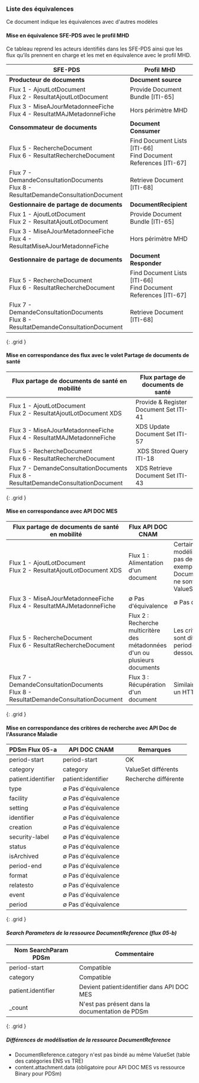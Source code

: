 ### Liste des équivalences

Ce document indique les équivalences avec d'autres modèles

#### Mise en équivalence SFE-PDS avec le profil MHD

Ce tableau reprend les acteurs identifiés dans les SFE-PDS ainsi que les flux qu’ils prennent en charge et les met en équivalence avec le profil MHD. 

| SFE-PDS | Profil MHD |
| ----- | ----- |
| **Producteur de documents** | **Document source** |
| Flux 1 - AjoutLotDocument <br/> Flux 2 - ResultatAjoutLotDocument | Provide Document Bundle [ITI-65] |
| Flux 3 - MiseAJourMetadonneeFiche <br/> Flux 4 - ResultatMAJMetadonneFiche | Hors périmètre MHD|
| **Consommateur de documents** | **Document Consumer** |
| Flux 5 - RechercheDocument <br/> Flux 6 - ResultatRechercheDocument | Find Document Lists [ITI-66] <br/>Find Document References [ITI-67] |
| Flux 7 - DemandeConsultationDocuments <br/>Flux 8 - ResultatDemandeConsultationDocument | Retrieve Document [ITI-68]| 
| **Gestionnaire de partage de documents** | **DocumentRecipient** |
| Flux 1 - AjoutLotDocument <br/> Flux 2 - ResultatAjoutLotDocument | Provide Document Bundle [ITI-65] |
| Flux 3 - MiseAJourMetadonneeFiche <br/> Flux 4 - ResultatMiseAJourMetadonneFiche | Hors périmètre MHD |
| **Gestionnaire de partage de documents** | **Document Responder** |
| Flux 5 - RechercheDocument <br/> Flux 6 - ResultatRechercheDocument | Find Document Lists [ITI-66] <br/> Find Document References [ITI-67] |
| Flux 7 - DemandeConsultationDocuments <br/> Flux 8 - ResultatDemandeConsultationDocument | Retrieve Document [ITI-68] |
{: .grid }

#### Mise en correspondance des flux avec le volet Partage de documents de santé

| **Flux partage de documents de santé en mobilité** | **Flux partage de documents de santé** |
| ----- | ----- |
| Flux 1 - AjoutLotDocument <br/> Flux 2 - ResultatAjoutLotDocument XDS | Provide & Register Document Set ITI-41 |
| Flux 3 - MiseAJourMetadonneeFiche <br/> Flux 4 - ResultatMAJMetadonneFiche | XDS Update Document Set ITI-57 |
| Flux 5 - RechercheDocument  <br/> Flux 6 - ResultatRechercheDocument | XDS Stored Query ITI-18 |
| Flux 7 - DemandeConsultationDocuments  <br/> Flux 8 - ResultatDemandeConsultationDocument | XDS Retrieve Document Set ITI-43 |
{: .grid }

#### Mise en correspondance avec API DOC MES

| **Flux partage de documents de santé en mobilité** | **Flux API DOC CNAM** | **Comparaison** |
| ----- | ----- | ----- |
| Flux 1 - AjoutLotDocument <br/> Flux 2 - ResultatAjoutLotDocument XDS | Flux 1 : Alimentation d'un document | Certains différences de modélisation font qu'il n'y a pas de compatibilité, par exemple DocumentReference.category ne sont pas liés au  même ValueSet |
| Flux 3 - MiseAJourMetadonneeFiche <br/> Flux 4 - ResultatMAJMetadonneFiche | ∅ Pas d'équivalence | ∅ Pas d'équivalence |
| Flux 5 - RechercheDocument  <br/> Flux 6 - ResultatRechercheDocument | Flux 2 : Recherche multicritère des métadonnées d'un ou plusieurs documents | Les critères de recherche sont différent, mise à part period-start (cf tableau ci-dessous) |
| Flux 7 - DemandeConsultationDocuments  <br/> Flux 8 - ResultatDemandeConsultationDocument | Flux 3 : Récupération d'un document | Similaire : accès à une url via un HTTP Get |
{: .grid }

#### Mise en correspondance des critères de recherche avec API Doc de l'Assurance Maladie

| **PDSm Flux 05-a** | **API DOC CNAM** | **Remarques** |
| ----- | ----- | ----- |
| period-start | period-start | OK |
| category | category | ValueSet différents |
| patient.identifier | patient:identifier | Recherche différente |
| type | ∅ Pas d'équivalence | |
| facility |  ∅ Pas d'équivalence | |
| setting |  ∅ Pas d'équivalence | |
| identifier |  ∅ Pas d'équivalence | |
| creation |  ∅ Pas d'équivalence | |
| security-label |  ∅ Pas d'équivalence | |
| status |  ∅ Pas d'équivalence | |
| isArchived |  ∅ Pas d'équivalence | |
| period-end |  ∅ Pas d'équivalence | |
| format |  ∅ Pas d'équivalence | |
| relatesto |  ∅ Pas d'équivalence | |
| event |  ∅ Pas d'équivalence | |
| period |  ∅ Pas d'équivalence | |
{: .grid }



##### Search Parameters de la ressource DocumentReference (flux 05-b)

| **Nom SearchParam PDSm** | **Commentaire** |
| ----- | ----- |
| period-start | Compatible |
| category | Compatible |
| patient.identifier | Devient patient:identifier dans API DOC MES|
| _count | N'est pas présent dans la documentation de PDSm |
{: .grid }


##### Différences de modélisation de la ressource DocumentReference

* DocumentReference.category n'est pas bindé au même ValueSet (table des catégories ENS vs TRE)
* content.attachment.data (obligatoire pour API DOC MES vs ressource Binary pour PDSm)

